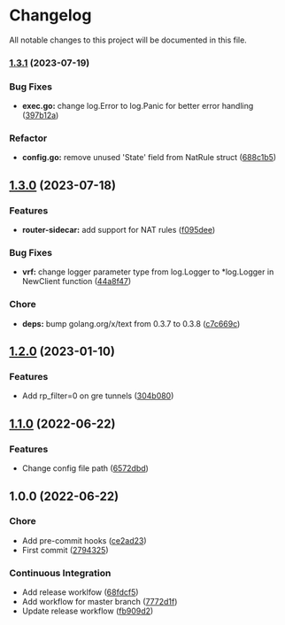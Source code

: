 # Changelog

All notable changes to this project will be documented in this file.

### [1.3.1](https://github.com/airnity/router-sidecar/compare/1.3.0...1.3.1) (2023-07-19)


### Bug Fixes

* **exec.go:** change log.Error to log.Panic for better error handling ([397b12a](https://github.com/airnity/router-sidecar/commit/397b12a43d9b790e30c7444b6411ca691fcaca48))


### Refactor

* **config.go:** remove unused 'State' field from NatRule struct ([688c1b5](https://github.com/airnity/router-sidecar/commit/688c1b51ec7b58213aff5cc29a4b2269046eb027))

## [1.3.0](https://github.com/airnity/router-sidecar/compare/1.2.0...1.3.0) (2023-07-18)


### Features

* **router-sidecar:** add support for NAT rules ([f095dee](https://github.com/airnity/router-sidecar/commit/f095dee082ac26abce3241373ca36c703b4a7a3a))


### Bug Fixes

* **vrf:** change logger parameter type from log.Logger to *log.Logger in NewClient function ([44a8f47](https://github.com/airnity/router-sidecar/commit/44a8f478043a4029f948d93bd3531aca3a5790e6))


### Chore

* **deps:** bump golang.org/x/text from 0.3.7 to 0.3.8 ([c7c669c](https://github.com/airnity/router-sidecar/commit/c7c669c8332264f422d6bc096b1b83b18e2ba20b))

## [1.2.0](https://github.com/airnity/router-sidecar/compare/1.1.0...1.2.0) (2023-01-10)


### Features

* Add rp_filter=0 on gre tunnels ([304b080](https://github.com/airnity/router-sidecar/commit/304b080dac506e8c946c34ae97b0c8427c8fa1d9))

## [1.1.0](https://github.com/airnity/router-sidecar/compare/1.0.0...1.1.0) (2022-06-22)


### Features

* Change config file path ([6572dbd](https://github.com/airnity/router-sidecar/commit/6572dbda9a97b6b86ce61fc0e2199149ea1a0fca))

## 1.0.0 (2022-06-22)


### Chore

* Add pre-commit hooks ([ce2ad23](https://github.com/airnity/router-sidecar/commit/ce2ad2334003785f3768dcb134ec92ed6a0badee))
* First commit ([2794325](https://github.com/airnity/router-sidecar/commit/2794325b08dc5f79b4750a73add28be3cd571c6a))


### Continuous Integration

* Add release worklfow ([68fdcf5](https://github.com/airnity/router-sidecar/commit/68fdcf58f44faca6dbe9ebf6f9ddae81846883dc))
* Add workflow for master branch ([7772d1f](https://github.com/airnity/router-sidecar/commit/7772d1f07fa4595c092d3c131d1c5a95b1d6e403))
* Update release workflow ([fb909d2](https://github.com/airnity/router-sidecar/commit/fb909d25e16fa8651124b10ee8928ea7f755a38d))
